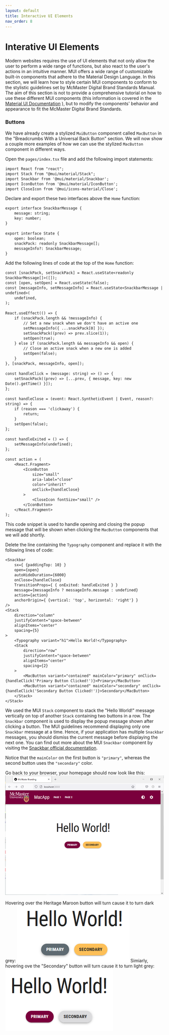```yaml
---
layout: default
title: Interactive UI Elements
nav_order: 8
---
```


# Interative UI Elements

Modern websites requires the use of UI elements that not only allow the user to perform a wide range of functions, but also react to the user's actions in an intuitive manner. MUI offers a wide range of customizable built-in components that adhere to the Material Design Language. In this section, we will learn how to style certain MUI components to conform to the stylistic guidelines set by McMaster Digital Brand Standards Manual. The aim of this section is not to provide a comprehensive tutorial on how to use these different MUI components (this information is covered in the [Material UI Documentation](https://mui.com/material-ui/getting-started/overview/) ), but to modify the components' behavior and appearance to fit the McMaster Digital Brand Standards. 

### Buttons
We have already create a stylized `MuiButton` component called `MacButton` in the "Breadcrumbs With a Universal Back Button" section. We will now show a couple more examples of how we can use the stylized `MacButton` component in different ways.

Open the `pages/index.tsx` file and add the following import statements:
```
import React from "react";
import Stack from "@mui/material/Stack";  
import Snackbar from '@mui/material/Snackbar';  
import IconButton from '@mui/material/IconButton';  
import CloseIcon from '@mui/icons-material/Close';
```
Declare and export these two interfaces above the `Home` function:
```
export interface SnackbarMessage {
    message: string;
    key: number;
}

export interface State {
    open: boolean;
    snackPack: readonly SnackbarMessage[];
    messageInfo?: SnackbarMessage;
}

```
Add the following lines of code at the top of the `Home` function:
```
const [snackPack, setSnackPack] = React.useState<readonly SnackbarMessage[]>([]);
const [open, setOpen] = React.useState(false);
const [messageInfo, setMessageInfo] = React.useState<SnackbarMessage | undefined>(
    undefined,
);

React.useEffect(() => {
    if (snackPack.length && !messageInfo) {
        // Set a new snack when we don't have an active one
        setMessageInfo({ ...snackPack[0] });
        setSnackPack((prev) => prev.slice(1));
        setOpen(true);
    } else if (snackPack.length && messageInfo && open) {
        // Close an active snack when a new one is added
        setOpen(false);
    }
}, [snackPack, messageInfo, open]);

const handleClick = (message: string) => () => {
    setSnackPack((prev) => [...prev, { message, key: new Date().getTime() }]);
};

const handleClose = (event: React.SyntheticEvent | Event, reason?: string) => {
    if (reason === 'clickaway') {
        return;
    }
    setOpen(false);
};

const handleExited = () => {
    setMessageInfo(undefined);
};

const action = (
    <React.Fragment>
        <IconButton
            size="small"
            aria-label="close"
            color="inherit"
            onClick={handleClose}
        >
            <CloseIcon fontSize="small" />
        </IconButton>
    </React.Fragment>
);
```
This code snippet is used to handle opening and closing the popup message that will be shown when clicking the `MacButton` components that we will add shortly.

Delete the line containing the `Typography` component and replace it with the following lines of code:
```
<Snackbar
    sx={ {paddingTop: 10} }
    open={open}
    autoHideDuration={6000}
    onClose={handleClose}
    TransitionProps={ { onExited: handleExited } }
    message={messageInfo ? messageInfo.message : undefined}
    action={action}
    anchorOrigin={ {vertical: 'top', horizontal: 'right'} }
/>
<Stack
    direction="column"
    justifyContent="space-between"
    alignItems="center"
    spacing={5}
>
    <Typography variant="h1">Hello World!</Typography>
    <Stack
        direction="row"
        justifyContent="space-between"
        alignItems="center"
        spacing={2}
    >
        <MacButton variant="contained" mainColor="primary" onClick={handleClick('Primary Button Clicked!')}>Primary</MacButton>
        <MacButton variant="contained" mainColor="secondary" onClick={handleClick('Secondary Button Clicked!')}>Secondary</MacButton>
    </Stack>
</Stack>
```
We used the MUI `Stack` component to stack the "Hello World!" message vertically on top of another `Stack` containing two buttons in a row. The `Snackbar` component is used to display the popup message shown after clicking a button. The MUI guidelines recommend displaying only one `Snackbar` message at a time. Hence, if your application has multiple `Snackbar` messages, you should dismiss the current message before displaying the next one. You can find out more about the MUI `Snackbar` component by visiting the [Snackbar official documentation](https://mui.com/material-ui/react-snackbar/).

Notice that the `mainColor` on the first button is `"primary"`, whereas the second button uses the `"secondary"` color.

Go back to your browser, your homepage should now look like this:
![buttons](assets/img/buttons.png)

Hovering over the Heritage Maroon button will turn cause it to turn dark grey:
![hover-maroon](assets/img/hover-maroon.png)
Simiarly, hovering ove the "Secondary" button will turn cause it to turn light grey:
![hover-gold](assets/img/hover-gold.png)


